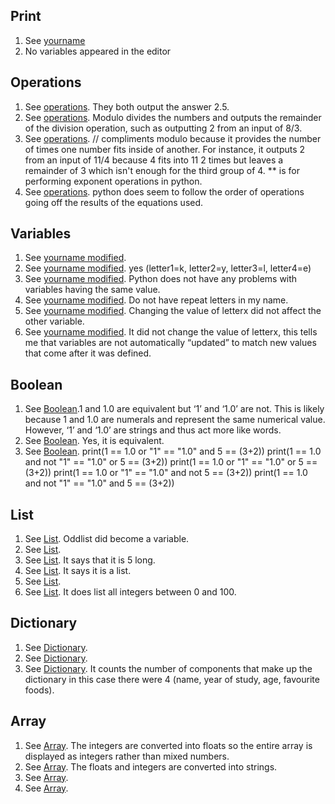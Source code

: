## Print
1) See [yourname](https://github.com/Nomesy/Comp-psy/blob/main/Assignment%202/yourname.py)
2) No variables appeared in the editor

## Operations
1) See [operations](https://github.com/Nomesy/Comp-psy/blob/main/Assignment%202/Operations.py). They both output the answer 2.5.
2) See [operations](https://github.com/Nomesy/Comp-psy/blob/main/Assignment%202/Operations.py). Modulo divides the numbers and outputs the remainder of the division operation, such as outputting 2 from an input of 8/3.
3) See [operations](https://github.com/Nomesy/Comp-psy/blob/main/Assignment%202/Operations.py). // compliments modulo because it provides the number of times one number fits inside of another. For instance, it outputs 2 from an input of 11/4  because 4 fits into 11 2 times but leaves a remainder of 3 which isn't enough for the third group of 4. ** is for performing exponent operations in python.
5) See [operations](https://github.com/Nomesy/Comp-psy/blob/main/Assignment%202/Operations.py). python does seem to follow the order of operations going off the results of the equations used.


## Variables
1) See [yourname modified](https://github.com/Nomesy/Comp-psy/blob/main/Assignment%202/yourname%20modified.py).
2) See [yourname modified](https://github.com/Nomesy/Comp-psy/blob/main/Assignment%202/yourname%20modified.py). yes (letter1=k, letter2=y, letter3=l,  letter4=e)
3) See [yourname modified](https://github.com/Nomesy/Comp-psy/blob/main/Assignment%202/yourname%20modified.py). Python does not have any problems with variables having the same value.
4) See [yourname modified](https://github.com/Nomesy/Comp-psy/blob/main/Assignment%202/yourname%20modified.py). Do not have repeat letters in my name.
5) See [yourname modified](https://github.com/Nomesy/Comp-psy/blob/main/Assignment%202/yourname%20modified.py). Changing the value of letterx did not affect the other variable.
6) See [yourname modified](https://github.com/Nomesy/Comp-psy/blob/main/Assignment%202/yourname%20modified.py). It did not change the value of letterx, this tells me that variables are not automatically “updated” to match new values that come after it was defined.


## Boolean
1) See [Boolean](https://github.com/Nomesy/Comp-psy/blob/main/Assignment%202/boolean.py).1 and 1.0 are equivalent but ‘1’ and ‘1.0’ are not. This is likely because 1 and 1.0 are numerals and represent the same numerical value. However,  ‘1’ and ‘1.0’ are strings and thus act more like words.
2) See [Boolean](https://github.com/Nomesy/Comp-psy/blob/main/Assignment%202/boolean.py). Yes, it is equivalent.
3) See [Boolean](https://github.com/Nomesy/Comp-psy/blob/main/Assignment%202/boolean.py).
            print(1 == 1.0 or "1" == "1.0" and 5 == (3+2))
            print(1 == 1.0 and not "1" == "1.0" or 5 == (3+2))
            print(1 == 1.0 or "1" == "1.0" or 5 == (3+2))
            print(1 == 1.0 or "1" == "1.0" and not 5 == (3+2))
            print(1 == 1.0 and not "1" == "1.0" and 5 == (3+2))       

## List
1) See [List](https://github.com/Nomesy/Comp-psy/blob/main/Assignment%202/list.py). Oddlist did become a variable.
2) See [List](https://github.com/Nomesy/Comp-psy/blob/main/Assignment%202/list.py).
3) See [List](https://github.com/Nomesy/Comp-psy/blob/main/Assignment%202/list.py). It says that it is 5 long.
4) See [List](https://github.com/Nomesy/Comp-psy/blob/main/Assignment%202/list.py). It says it is a list.
5) See [List](https://github.com/Nomesy/Comp-psy/blob/main/Assignment%202/list.py).
6) See [List](https://github.com/Nomesy/Comp-psy/blob/main/Assignment%202/list.py). It does list all integers between 0 and 100.


## Dictionary
1) See [Dictionary](https://github.com/Nomesy/Comp-psy/blob/main/Assignment%202/dictionary.py).
2) See [Dictionary](https://github.com/Nomesy/Comp-psy/blob/main/Assignment%202/dictionary.py).
3) See [Dictionary](https://github.com/Nomesy/Comp-psy/blob/main/Assignment%202/dictionary.py). It counts the number of components that make up the dictionary in this case there were 4 (name, year of study, age, favourite foods).

## Array
1) See [Array](https://github.com/Nomesy/Comp-psy/blob/main/Assignment%202/array.py). The integers are converted into floats so the entire array is displayed as integers rather than mixed numbers.
2) See [Array](https://github.com/Nomesy/Comp-psy/blob/main/Assignment%202/array.py). The floats and integers are converted into strings.
3) See [Array](https://github.com/Nomesy/Comp-psy/blob/main/Assignment%202/array.py).
4) See [Array](https://github.com/Nomesy/Comp-psy/blob/main/Assignment%202/array.py).


